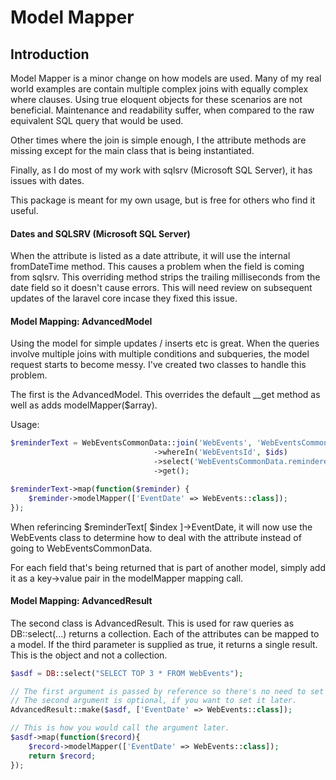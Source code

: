 # Model Mapper



## Introduction

Model Mapper is a minor change on how models are used. Many of my real world examples are contain multiple 
complex joins with equally complex where clauses. Using true eloquent objects for these scenarios are not 
beneficial. Maintenance and readability suffer, when compared to the raw equivalent SQL query that would 
be used. 

Other times where the join is simple enough, I the attribute methods are missing except for the main class
that is being instantiated. 

Finally, as I do most of my work with sqlsrv (Microsoft SQL Server), it has issues with dates.

This package is meant for my own usage, but is free for others who find it useful.

#### Dates and SQLSRV (Microsoft SQL Server)
When the attribute is listed as a date attribute, it will use the internal fromDateTime method. This causes a 
problem when the field is coming from sqlsrv. This overriding method strips the trailing milliseconds from the 
date field so it doesn't cause errors. This will need review on subsequent updates of the laravel core incase 
they fixed this issue. 

#### Model Mapping: AdvancedModel
Using the model for simple updates / inserts etc is great. When the queries involve multiple joins with multiple 
conditions and subqueries, the model request starts to become messy. I've created two classes to handle this problem.

The first is the AdvancedModel. This overrides the default __get method as well as adds modelMapper($array).

Usage:

```php
$reminderText = WebEventsCommonData::join('WebEvents', 'WebEventsCommonData.webEventsCommonDataID', '=', 'WebEvents.WebEventsCommonID')
                                ->whereIn('WebEventsId', $ids)
                                ->select('WebEventsCommonData.reminderemailText', 'WebEvents.EventDate')
                                ->get();

$reminderText->map(function($reminder) {
    $reminder->modelMapper(['EventDate' => WebEvents::class]);
});
```
When referincing $reminderText[ $index ]→EventDate, it will now use the WebEvents class to determine how to deal 
with the attribute instead of going to WebEventsCommonData. 
 
For each field that's being returned that is part of another model, simply add it as a key→value pair in the 
modelMapper mapping call.
 
#### Model Mapping: AdvancedResult
 
The second class is AdvancedResult. This is used for raw queries as DB::select(...) returns a collection. Each of
the attributes can be mapped to a model. If the third parameter is supplied as true, it returns a single result. 
This is the object and not a collection.

```php
$asdf = DB::select("SELECT TOP 3 * FROM WebEvents");

// The first argument is passed by reference so there's no need to set the variable to be returned.
// The second argument is optional, if you want to set it later.
AdvancedResult::make($asdf, ['EventDate' => WebEvents::class]);

// This is how you would call the argument later.
$asdf->map(function($record){
    $record->modelMapper(['EventDate' => WebEvents::class]);
    return $record;
});
```
